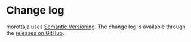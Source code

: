 # Change log

morottaja uses [Semantic Versioning][].
The change log is available through the [releases on GitHub][].

[Semantic Versioning]: http://semver.org/spec/v2.0.0.html
[releases on GitHub]: https://github.com/githubuser/morottaja/releases
